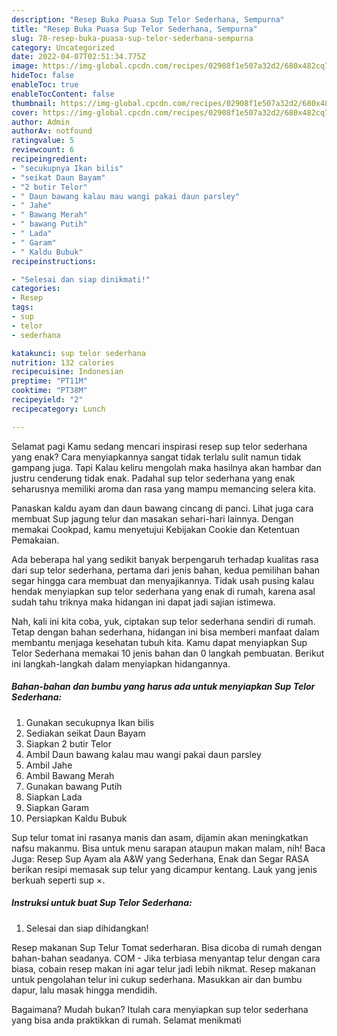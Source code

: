 ```yaml
---
description: "Resep Buka Puasa Sup Telor Sederhana, Sempurna"
title: "Resep Buka Puasa Sup Telor Sederhana, Sempurna"
slug: 78-resep-buka-puasa-sup-telor-sederhana-sempurna
category: Uncategorized
date: 2022-04-07T02:51:34.775Z
image: https://img-global.cpcdn.com/recipes/02908f1e507a32d2/680x482cq70/sup-telor-sederhana-foto-resep-utama.jpg
hideToc: false
enableToc: true
enableTocContent: false
thumbnail: https://img-global.cpcdn.com/recipes/02908f1e507a32d2/680x482cq70/sup-telor-sederhana-foto-resep-utama.jpg
cover: https://img-global.cpcdn.com/recipes/02908f1e507a32d2/680x482cq70/sup-telor-sederhana-foto-resep-utama.jpg
author: Admin
authorAv: notfound
ratingvalue: 5
reviewcount: 6
recipeingredient:
- "secukupnya Ikan bilis"
- "seikat Daun Bayam"
- "2 butir Telor"
- " Daun bawang kalau mau wangi pakai daun parsley"
- " Jahe"
- " Bawang Merah"
- " bawang Putih"
- " Lada"
- " Garam"
- " Kaldu Bubuk"
recipeinstructions:

- "Selesai dan siap dinikmati!"
categories:
- Resep
tags:
- sup
- telor
- sederhana

katakunci: sup telor sederhana 
nutrition: 132 calories
recipecuisine: Indonesian
preptime: "PT11M"
cooktime: "PT38M"
recipeyield: "2"
recipecategory: Lunch

---
```



Selamat pagi Kamu sedang mencari inspirasi resep sup telor sederhana yang enak? Cara menyiapkannya sangat tidak terlalu sulit namun tidak gampang juga. Tapi Kalau keliru mengolah maka hasilnya akan hambar dan justru cenderung tidak enak. Padahal sup telor sederhana yang enak seharusnya memiliki aroma dan rasa yang mampu memancing selera kita.


Panaskan kaldu ayam dan daun bawang cincang di panci. Lihat juga cara membuat Sup jagung telur dan masakan sehari-hari lainnya. Dengan memakai Cookpad, kamu menyetujui Kebijakan Cookie dan Ketentuan Pemakaian.

Ada beberapa hal yang sedikit banyak berpengaruh terhadap kualitas rasa dari sup telor sederhana, pertama dari jenis bahan, kedua pemilihan bahan segar hingga cara membuat dan menyajikannya. Tidak usah pusing kalau hendak menyiapkan sup telor sederhana yang enak di rumah, karena asal sudah tahu triknya maka hidangan ini dapat jadi sajian istimewa.


Nah, kali ini kita coba, yuk, ciptakan sup telor sederhana sendiri di rumah. Tetap dengan bahan sederhana, hidangan ini bisa memberi manfaat dalam membantu menjaga kesehatan tubuh kita. Kamu dapat menyiapkan Sup Telor Sederhana memakai 10 jenis bahan dan 0 langkah pembuatan. Berikut ini langkah-langkah dalam menyiapkan hidangannya.

<!--inarticleads1-->

##### Bahan-bahan dan bumbu yang harus ada untuk menyiapkan Sup Telor Sederhana:

1. Gunakan secukupnya Ikan bilis
1. Sediakan seikat Daun Bayam
1. Siapkan 2 butir Telor
1. Ambil  Daun bawang kalau mau wangi pakai daun parsley
1. Ambil  Jahe
1. Ambil  Bawang Merah
1. Gunakan  bawang Putih
1. Siapkan  Lada
1. Siapkan  Garam
1. Persiapkan  Kaldu Bubuk


Sup telur tomat ini rasanya manis dan asam, dijamin akan meningkatkan nafsu makanmu. Bisa untuk menu sarapan ataupun makan malam, nih! Baca Juga: Resep Sup Ayam ala A&amp;W yang Sederhana, Enak dan Segar RASA berikan resipi memasak sup telur yang dicampur kentang. Lauk yang jenis berkuah seperti sup ×. 

<!--inarticleads2-->

##### Instruksi untuk buat Sup Telor Sederhana:


1. Selesai dan siap dihidangkan!

Resep makanan Sup Telur Tomat sederharan. Bisa dicoba di rumah dengan bahan-bahan seadanya. COM - Jika terbiasa menyantap telur dengan cara biasa, cobain resep makan ini agar telur jadi lebih nikmat. Resep makanan untuk pengolahan telur ini cukup sederhana. Masukkan air dan bumbu dapur, lalu masak hingga mendidih. 

Bagaimana? Mudah bukan? Itulah cara menyiapkan sup telor sederhana yang bisa anda praktikkan di rumah. Selamat menikmati
